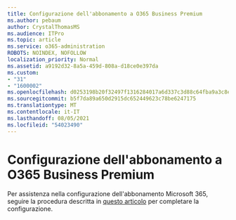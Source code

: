 ```yaml
---
title: Configurazione dell'abbonamento a O365 Business Premium
ms.author: pebaum
author: CrystalThomasMS
ms.audience: ITPro
ms.topic: article
ms.service: o365-administration
ROBOTS: NOINDEX, NOFOLLOW
localization_priority: Normal
ms.assetid: a9192d32-8a5a-459d-808a-d18ce0e397da
ms.custom:
- "31"
- "1600002"
ms.openlocfilehash: d0253198b20f32497f1316284017a6d337c3d88c64fba9a3c8e05c0057b655d7
ms.sourcegitcommit: b5f7da89a650d2915dc652449623c78be6247175
ms.translationtype: MT
ms.contentlocale: it-IT
ms.lasthandoff: 08/05/2021
ms.locfileid: "54023490"
---
```

# <a name="setting-up-your-o365-business-premium-subscription"></a>Configurazione dell'abbonamento a O365 Business Premium

Per assistenza nella configurazione dell'abbonamento Microsoft 365, seguire la procedura descritta in [questo articolo](https://docs.microsoft.com/microsoft-365/admin/setup/setup?view=o365-worldwide&tabs=BusPremium) per completare la configurazione.
  